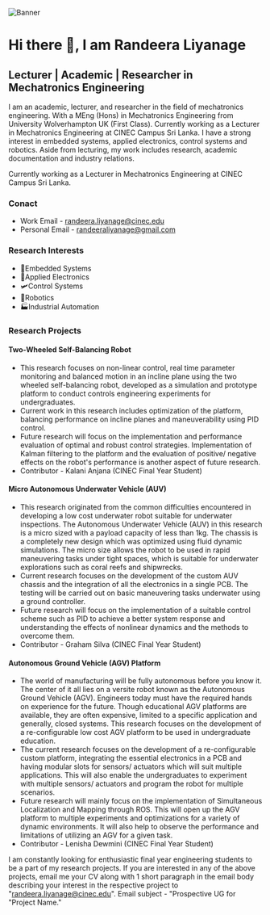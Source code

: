 ![Banner](https://github.com/randeeraliyanage/randeeraliyanage.github.io/assets/157210441/7480f587-ce2c-4733-9ae9-7958bc3bec57)

# Hi there 👋, I am Randeera Liyanage
## Lecturer | Academic | Researcher in Mechatronics Engineering 

I am an academic, lecturer, and researcher in the field of mechatronics engineering. With a MEng (Hons) in Mechatronics Engineering from University Wolverhampton UK (First Class). Currently working as a Lecturer in Mechatronics Engineering at CINEC Campus Sri Lanka. I have a strong interest in embedded systems, applied electronics, control systems and robotics. Aside from lecturing, my work includes research, academic documentation and industry relations. 

Currently working as a Lecturer in Mechatronics Engineering at CINEC Campus Sri Lanka. 

### Conact 
- Work Email - randeera.liyanage@cinec.edu
- Personal Email - randeeraliyanage@gmail.com

### Research Interests
- 📱Embedded Systems
- 🪫Applied Electronics
- 🛩️Control Systems
- 🤖Robotics
- 🏭Industrial Automation

### Research Projects
#### Two-Wheeled Self-Balancing Robot
- This research focuses on non-linear control, real time parameter monitoring and balanced motion in an incline plane using the two wheeled self-balancing robot, developed as a simulation and prototype platform to conduct controls engineering experiments for undergraduates.
- Current work in this research includes optimization of the platform, balancing performance on incline planes and maneuverability using PID control.
- Future research will focus on the implementation and performance evaluation of optimal and robust control strategies. Implementation of Kalman filtering to the platform and the evaluation of positive/ negative effects on the robot's performance is another aspect of future research.
- Contributor - Kalani Anjana (CINEC Final Year Student) 

#### Micro Autonomous Underwater Vehicle (AUV)
- This research originated from the common difficulties encountered in developing a low cost underwater robot suitable for underwater inspections. The Autonomous Underwater Vehicle (AUV) in this research is a micro sized with a payload capacity of less than 1kg. The chassis is a completely new design which was optimized using fluid dynamic simulations. The micro size allows the robot to be used in rapid maneuvering tasks under tight spaces, which is suitable for underwater explorations such as coral reefs and shipwrecks.
- Current research focuses on the development of the custom AUV chassis and the integration of all the electronics in a single PCB. The testing will be carried out on basic maneuvering tasks underwater using a ground controller.
- Future research will focus on the implementation of a suitable control scheme such as PID to achieve a better system response and understanding the effects of nonlinear dynamics and the methods to overcome them.
- Contributor - Graham Silva (CINEC Final Year Student)

#### Autonomous Ground Vehicle (AGV) Platform 
- The world of manufacturing will be fully autonomous before you know it. The center of it all lies on a versite robot known as the Autonomous Ground Vehicle (AGV). Engineers today must have the required hands on experience for the future. Though educational AGV platforms are available, they are often expensive, limited to a specific application and generally, closed systems. This research focuses on the development of a re-configurable low cost AGV platform to be used in undergraduate education.
- The current research focuses on the development of a re-configurable custom platform, integrating the essential electronics in a PCB and having modular slots for sensors/ actuators which will suit multiple applications. This will also enable the undergraduates to experiment with multiple sensors/ actuators and program the robot for multiple scenarios.
- Future research will mainly focus on the implementation of Simultaneous Localization and Mapping through ROS. This will open up the AGV platform to multiple experiments and optimizations for a variety of dynamic environments. It will also help to observe the performance and limitations of utilizing an AGV for a given task.
- Contributor - Lenisha Dewmini (CINEC Final Year Student)

I am constantly looking for enthusiastic final year engineering students to be a part of my research projects. If you are interested in any of the above projects, email me your CV along with 1 short paragraph in the email body describing your interest in the respective project to "randeera.liyanage@cinec.edu". Email subject - "Prospective UG for "Project Name." 

